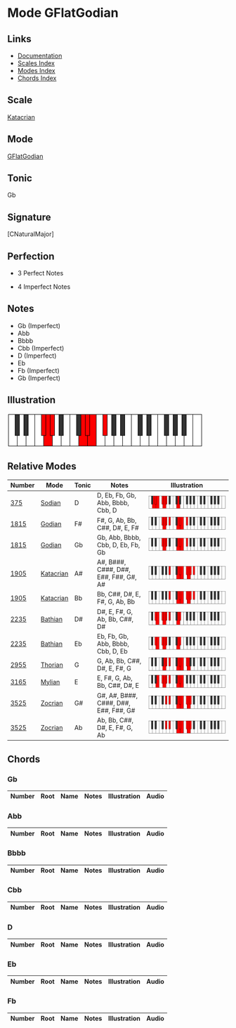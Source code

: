 # Mode GFlatGodian

## Links

- [Documentation](index.md)
- [Scales Index](Scales.md)
- [Modes Index](Modes.md)
- [Chords Index](Chords.md)

## Scale

[Katacrian](ScaleKatacrian.md)

## Mode

[GFlatGodian](ModeGFlatGodian.md)

## Tonic

Gb

## Signature

[CNaturalMajor]

## Perfection

 - 3 Perfect Notes

 - 4 Imperfect Notes

## Notes

- Gb (Imperfect)
- Abb
- Bbbb
- Cbb (Imperfect)
- D (Imperfect)
- Eb
- Fb (Imperfect)
- Gb (Imperfect)

## Illustration

![GFlatGodian](ModeGFlatGodian.png)

## Relative Modes

| Number | Mode | Tonic | Notes | Illustration |
|--------|------|-------|-------|--------------|
| [375](https://ianring.com/musictheory/scales/375) | [Sodian](ModeSodian.md) | D | D, Eb, Fb, Gb, Abb, Bbbb, Cbb, D | ![DNaturalSodian](ModeDNaturalSodian.png) |
| [1815](https://ianring.com/musictheory/scales/1815) | [Godian](ModeGodian.md) | F# | F#, G, Ab, Bb, C##, D#, E, F# | ![FSharpGodian](ModeFSharpGodian.png) |
| [1815](https://ianring.com/musictheory/scales/1815) | [Godian](ModeGodian.md) | Gb | Gb, Abb, Bbbb, Cbb, D, Eb, Fb, Gb | ![GFlatGodian](ModeGFlatGodian.png) |
| [1905](https://ianring.com/musictheory/scales/1905) | [Katacrian](ModeKatacrian.md) | A# | A#, B###, C###, D##, E##, F##, G#, A# | ![ASharpKatacrian](ModeASharpKatacrian.png) |
| [1905](https://ianring.com/musictheory/scales/1905) | [Katacrian](ModeKatacrian.md) | Bb | Bb, C##, D#, E, F#, G, Ab, Bb | ![BFlatKatacrian](ModeBFlatKatacrian.png) |
| [2235](https://ianring.com/musictheory/scales/2235) | [Bathian](ModeBathian.md) | D# | D#, E, F#, G, Ab, Bb, C##, D# | ![DSharpBathian](ModeDSharpBathian.png) |
| [2235](https://ianring.com/musictheory/scales/2235) | [Bathian](ModeBathian.md) | Eb | Eb, Fb, Gb, Abb, Bbbb, Cbb, D, Eb | ![EFlatBathian](ModeEFlatBathian.png) |
| [2955](https://ianring.com/musictheory/scales/2955) | [Thorian](ModeThorian.md) | G | G, Ab, Bb, C##, D#, E, F#, G | ![GNaturalThorian](ModeGNaturalThorian.png) |
| [3165](https://ianring.com/musictheory/scales/3165) | [Mylian](ModeMylian.md) | E | E, F#, G, Ab, Bb, C##, D#, E | ![ENaturalMylian](ModeENaturalMylian.png) |
| [3525](https://ianring.com/musictheory/scales/3525) | [Zocrian](ModeZocrian.md) | G# | G#, A#, B###, C###, D##, E##, F##, G# | ![GSharpZocrian](ModeGSharpZocrian.png) |
| [3525](https://ianring.com/musictheory/scales/3525) | [Zocrian](ModeZocrian.md) | Ab | Ab, Bb, C##, D#, E, F#, G, Ab | ![AFlatZocrian](ModeAFlatZocrian.png) |

## Chords

### Gb

| Number | Root | Name | Notes | Illustration | Audio |
|--------|------|------|-------|--------------|-------|

### Abb

| Number | Root | Name | Notes | Illustration | Audio |
|--------|------|------|-------|--------------|-------|

### Bbbb

| Number | Root | Name | Notes | Illustration | Audio |
|--------|------|------|-------|--------------|-------|

### Cbb

| Number | Root | Name | Notes | Illustration | Audio |
|--------|------|------|-------|--------------|-------|

### D

| Number | Root | Name | Notes | Illustration | Audio |
|--------|------|------|-------|--------------|-------|

### Eb

| Number | Root | Name | Notes | Illustration | Audio |
|--------|------|------|-------|--------------|-------|

### Fb

| Number | Root | Name | Notes | Illustration | Audio |
|--------|------|------|-------|--------------|-------|

